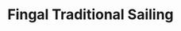 ---
title: "Fingal Traditional Sailing"
address: "Apt 1 Bayside - Arbours, Sandy Road, Rush, Co. Dublin"
tel: "+353 (0)18 43 0340"
county: "Dublin"
category: "Yacht Charters"
type: "Content"
lat: "53.52215576171875"
lng: "-6.099215507507324"
---